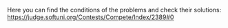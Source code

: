 Here you can find the conditions of the problems and check their solutions:
https://judge.softuni.org/Contests/Compete/Index/2389#0